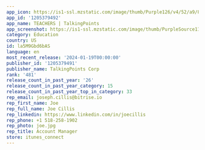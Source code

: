 ```yaml
---
app_icon: https://is1-ssl.mzstatic.com/image/thumb/Purple126/v4/52/a9/83/52a9832d-7ca1-35aa-c51b-861340ad63b4/AppIcon-0-0-1x_U007emarketing-0-7-0-0-85-220.png/1024x1024bb.png
app_id: '1205379492'
app_name: TEACHERS | TalkingPoints
app_screenshot: https://is1-ssl.mzstatic.com/image/thumb/PurpleSource114/v4/d7/0f/24/d70f2406-9235-a004-d9df-2cf5da9cf9cd/0afbe675-2bd0-4977-ad3c-2a8967988252_6.5inch_1.jpg/1242x2688bb.png
category: Education
country: US
id: la5M9Gbd6bAS
language: en
most_recent_release: '2024-01-19T00:00:00'
publisher_id: '1205379491'
publisher_name: TalkingPoints Corp
rank: '481'
release_count_in_past_year: '26'
release_count_in_past_year_category: 15
release_count_in_past_year_top_in_category: 33
rep_email: joseph.cillis@bitrise.io
rep_first_name: Joe
rep_full_name: Joe Cillis
rep_linkedin: https://www.linkedin.com/in/joecillis
rep_phone: +1 518-258-1902
rep_photo: joe.jpg
rep_title: Account Manager
store: itunes_connect
---
```


